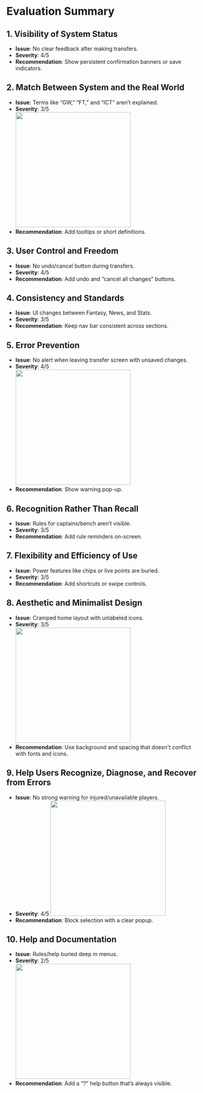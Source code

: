 # Evaluation Summary

## 1. Visibility of System Status
- **Issue**: No clear feedback after making transfers.
- **Severity**: 4/5   
- **Recommendation**: Show persistent confirmation banners or save indicators.

## 2. Match Between System and the Real World
- **Issue**: Terms like “GW,” “FT,” and “ICT” aren’t explained.
- **Severity**: 3/5  
  <img src="https://github.com/user-attachments/assets/11b3aba7-da04-42c4-b31a-3d5db95087de" width="300">
- **Recommendation**: Add tooltips or short definitions.

## 3. User Control and Freedom
- **Issue**: No undo/cancel button during transfers.
- **Severity**: 4/5    
- **Recommendation**: Add undo and “cancel all changes” buttons.

## 4. Consistency and Standards
- **Issue**: UI changes between Fantasy, News, and Stats.
- **Severity**: 3/5    
- **Recommendation**: Keep nav bar consistent across sections.

## 5. Error Prevention
- **Issue**: No alert when leaving transfer screen with unsaved changes.
- **Severity**: 4/5  
  <img src="https://github.com/user-attachments/assets/431a0922-2928-4a5b-a6b8-a0f44b81c36d" width="300">
- **Recommendation**: Show warning pop-up.

## 6. Recognition Rather Than Recall
- **Issue**: Rules for captains/bench aren’t visible.
- **Severity**: 3/5   
- **Recommendation**: Add rule reminders on-screen.

## 7. Flexibility and Efficiency of Use
- **Issue**: Power features like chips or live points are buried.
- **Severity**: 3/5    
- **Recommendation**: Add shortcuts or swipe controls.

## 8. Aesthetic and Minimalist Design
- **Issue**: Cramped home layout with unlabeled icons.
- **Severity**: 3/5  
  <img src="https://github.com/user-attachments/assets/7717bc31-36e8-48ec-a298-9540477396ca" width="300"> 
- **Recommendation**: Use background and spacing that doesn't conflict with fonts and icons.

## 9. Help Users Recognize, Diagnose, and Recover from Errors
- **Issue**: No strong warning for injured/unavailable players.
- **Severity**: 4/5
  <img src="https://github.com/user-attachments/assets/5c993b1c-5e5b-4e9b-a6cd-509e97e078f4" width="300">
- **Recommendation**: Block selection with a clear popup.

## 10. Help and Documentation
- **Issue**: Rules/help buried deep in menus.
- **Severity**: 2/5  
  <img src="https://github.com/user-attachments/assets/9a9d4878-2a39-433a-b2c8-2dbc4f4e7138" width="300">
- **Recommendation**: Add a “?” help button that’s always visible.
